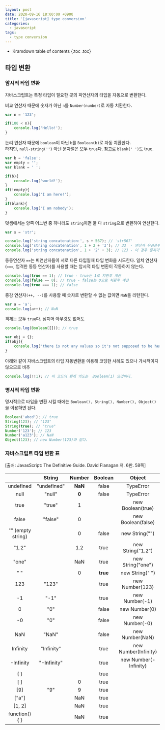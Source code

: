 ```yaml
---
layout: post
date: 2020-09-16 18:00:00 +0900
title: '[javascript] type conversion'
categories:
  - javascript
tags:
  - type conversion
---
```


* Kramdown table of contents
{:toc .toc}

## 타입 변환

### 암시적 타입 변환

자바스크립트는 특정 타입이 필요한 곳의 피연산자의 타입을 자동으로 변환한다.

비교 연산자 때문에 숫자가 아닌 `n`를 `Number(number)`로 자동 치환한다.

```js
var n = '123';

if(100 < n){
    console.log('Hello!');
}
```

논리 연산자 때문에 `boolean`이 아닌 `b`를 `Boolean(b)`로 자동 치환한다.  
하지만, `null-string('')` 아닌 문자열은 모두 `true`다. 참고로 `blank(' ')`도 true.

```js
var b = 'false';
var empty = '';
var blank = ' ';

if(b){
    console.log('world!');
}
if(!empty){
    console.log('I am here!');
}
if(blank){
    console.log('I am nobody');
}
```

덧셈에서는 양쪽 어느변 중 하나라도 `string`이면 둘 다 `string`으로 변환하여 연산한다.

```js
var s = 'str';

console.log('string concatenation:', s + 567); // 'str567'
console.log('string concatenation', 1 + 2 + '3'); // 33  - 연산자 우선순위 때문에 1 + 2 가 먼저 연산이 된후 string과 결합된다.
console.log('string concatenation', 1 + '2' + 3); // 123 - 이 경우 문자가 아닌 숫자는 String(1) 이런식으로 자동 치환함.
```

동등연산자 `==`는 피연산자들이 서로 다른 타입일때 타입 변화을 시도한다.
일치 연산자(`===`, 엄격한 동등 연산자)를 사용할 때는 암시적 타입 변환이 작동하지 않는다.

```js
console.log(true == 1); // true - true는 1로 치환후 계산
console.log(false == 0); // true - false는 0으로 치환후 계산
console.log(true === 1); // false
```

증감 연산자`(++, --)`를 사용할 때 숫자로 변환할 수 없는 값이면 `NaN`을 리턴한다.

```js
var a = 'a';
console.log(a++); // NaN
```

객체는 모두 `true`다. 심지어 아무것도 없어도

```js
console.log(Boolean([])); // true

var obj = {};
if(obj){
    console.log("there is not any values so it's not supposed to be here!! it's not my intention.");
}
```

아래와 같이 자바스크립트의 타입 자동변환을 이용해 코딩한 사례도 있으나 가시적이지 않으므로 비추

```js
console.log(!!1); // 이 코드의 원래 의도는  Boolean(1) 요것이다.
```


### 명시적 타입 변환

명시적으로 타입을 변환 시킬 때에는 `Boolean(), String(), Number(), Object()`을 이용하면 된다.

```js
Boolean('abcd'); // true
String(123); // "123"
String(true); // "true"
Number('123'); // 123
Number('a123'); // NaN
Object(123); // new Number(123)과 같다.
```

### 자바스크립트 타입 변환 표

[출처: JavasScript: The Definitive Guide. David Flanagan 저. 6판. 58쪽]

|                   |    String   | Number | Boolean |         Object        |
|:-----------------:|:-----------:|:------:|:-------:|:---------------------:|
| undefined         | "undefined" | **NaN**| false   | TypeError             |
| null              | "null"      | **0**  | false   | TypeError             |
| true              | "true"      | 1      |         | new Boolean(true)     |
| false             | "false"     | 0      |         | new Boolean(false)    |
| "" (empty string) |             | 0      | false   | new String("")        |
| "1.2"             |             | 1.2    | true    | new String("1.2")     |
| "one"             |             | NaN    | true    | new String("one")     |
| " "               |             | 0      | **true**| new String(" ")       |
| 123               | "123"       |        | true    | new Number(123)       |
| -1                | "-1"        |        | true    | new Number(-1)        |
| 0                 | "0"         |        | false   | new Number(0)         |
| -0                | "0"         |        | false   | new Number(-0)        |
| NaN               | "NaN"       |        | false   | new Number(NaN)       |
| Infinity          | "Infinity"  |        | true    | new Number(Infinity)  |
| -Infinity         | "-Infinity" |        | true    | new Number(-Infinity) |
| { }               |             |        | true    |                       |
| [ ]               |             | 0      | true    |                       |
| [9]               | "9"         | 9      | true    |                       |
| ["a"]             |             | NaN    | true    |                       |
| [1, 2]            |             | NaN    | true    |                       |
| function() { }    |             | NaN    | true    |                       |
